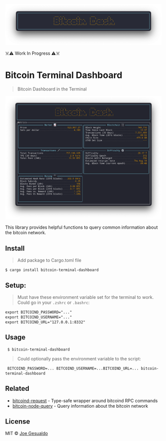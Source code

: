 ![Screenshot](logo.png)

☠️⚠️ Work In Progress ⚠️☠️

# Bitcoin Terminal Dashboard
> Bitcoin Dashboard in the Terminal

![Screenshot](screenshot_3.png)

This library provides helpful functions to query common information about the bitcoin network.

## Install
> Add package to Cargo.toml file
```shell
$ cargo install bitcoin-terminal-dashboard
```

## Setup:
> Must have these environment variable set for the terminal to work. Could go in your `.zshrc` or `.bashrc`:
```shell
export BITCOIND_PASSWORD="..." 
export BITCOIND_USERNAME="..." 
export BITCOIND_URL="127.0.0.1:8332"
```
## Usage
```shell
 $ bitcoin-terminal-dashboard
```

> Could optionally pass the environment variable to the script:
```shell
 BITCOIND_PASSWORD=... BITCOIND_USERNAME=...BITCOIND_URL=... bitcoin-terminal-dashboard
```

## Related
- [bitcoind-request](https://github.com/joegesualdo/bitcoind-request) - Type-safe wrapper around bitcoind RPC commands
- [bitcoin-node-query](https://github.com/joegesualdo/bitcoin-node-query) - Query information about the bitcoin network

## License
MIT © [Joe Gesualdo]()

